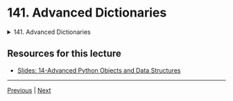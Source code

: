 # 141. Advanced Dictionaries

<details>
  <summary> 141. Advanced Dictionaries </summary>

-   [Notebook: 04-Advanced-Dictionaries.ipynb](https://github.com/Pierian-Data/Complete-Python-3-Bootcamp/blob/master/17-Advanced%20Python%20Objects%20and%20Data%20Structures/04-Advanced%20Dictionaries.ipynb)

-   [Codebase: 04_advanced_dictionaries.py](../../../codebase/python-camp/17-Advanced-Python-Objects-and-Data-Structures/04_advanced_dictionaries.py)

</details> 

## Resources for this lecture

-   [Slides: 14-Advanced Python Objects and Data Structures](https://docs.google.com/presentation/d/1brLg4e7b-wV23joQ-pW3T8G2n56p19IiQ2ryrg4cYDM/edit#slide=id.p)



---

[Previous](./140_Advanced-Sets.md) | [Next](./142_advanced_lists.md)